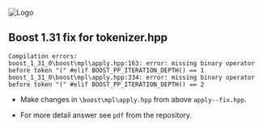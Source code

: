 ![Logo](https://upload.wikimedia.org/wikipedia/commons/c/cd/Boost.png)

## Boost 1.31 fix for tokenizer.hpp

```
Compilation errors:
boost_1_31_0\boost\mpl\apply.hpp:163: error: missing binary operator before token "(" #elif BOOST_PP_ITERATION_DEPTH() == 1
boost_1_31_0\boost\mpl\apply.hpp:334: error: missing binary operator before token "(" #elif BOOST_PP_ITERATION_DEPTH() == 2
```

* Make changes in `\boost\mpl\apply.hpp` from above `apply--fix.hpp`.

* For more detail answer see `pdf` from the repository.
